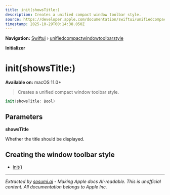 ```yaml
---
title: init(showsTitle:)
description: Creates a unified compact window toolbar style.
source: https://developer.apple.com/documentation/swiftui/unifiedcompactwindowtoolbarstyle/init(showstitle:)
timestamp: 2025-10-29T00:14:38.050Z
---
```


**Navigation:** [Swiftui](/documentation/swiftui) › [unifiedcompactwindowtoolbarstyle](/documentation/swiftui/unifiedcompactwindowtoolbarstyle)

**Initializer**

# init(showsTitle:)

**Available on:** macOS 11.0+

> Creates a unified compact window toolbar style.

```swift
init(showsTitle: Bool)
```

## Parameters

**showsTitle**

Whether the title should be displayed.



## Creating the window toolbar style

- [init()](/documentation/swiftui/unifiedcompactwindowtoolbarstyle/init())

---

*Extracted by [sosumi.ai](https://sosumi.ai) - Making Apple docs AI-readable.*
*This is unofficial content. All documentation belongs to Apple Inc.*
